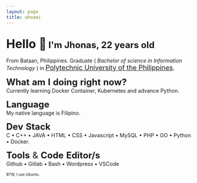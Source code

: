 ```yaml
---
layout: page
title: whoami
---
```

<font size="6">Hello :wave:</font>
<font size="5">I'm Jhonas, 22 years old</font>
---
From Bataan, Philippines. Graduate ( _Bachelor of science in Information Technology_ ) in <font size = "4">
[Polytechnic University of the Philippines](https://www.pup.edu.ph/). </font> <br>

<font size="5">**What** **am** **I** **doing** **right** **now?**<br></font>
Currently learning Docker Container, Kubernetes and advance Python.

<font size="5">**Language**<br></font>
My native language is Filipino.

<font size="5">**Dev** **Stack**<br></font>
C &bull; C++ &bull; JAVA &bull; HTML &bull; CSS &bull; Javascript &bull; MySQL &bull; PHP &bull; GO &bull; Python &bull; Docker.

<font size="5">**Tools** & **Code** **Editor/s**<br></font>
Github &bull; Gitlab &bull; Bash &bull; Wordpress &bull; VSCode

<font size ="1">BTW, I use *Ubuntu*. </font>
